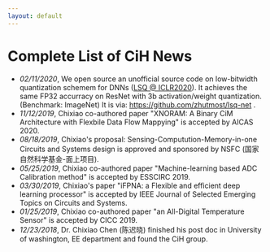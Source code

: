 ```yaml
---
layout: default
---
```


# Complete List of CiH News

* _02/11/2020_, We open source an unofficial source code on low-bitwidth quantization schemem for DNNs ([LSQ @ ICLR2020](https://arxiv.org/abs/1902.08153)). It achieves the same FP32 accurracy on ResNet with 3b activation/weight quantization.(Benchmark: ImageNet) It is via: https://github.com/zhutmost/lsq-net .
* _11/12/2019_, Chixiao co-authored paper "XNORAM: A Binary CiM Architecture with Flexbile Data Flow Mappying" is accepted by AICAS 2020.
* _08/18/2019_, Chixiao's proposal: Sensing-Computution-Memory-in-one Circuits and Systems design is approved and sponsored by NSFC (国家自然科学基金-面上项目).
* _05/25/2019_, Chixiao co-authored paper "Machine-learning based ADC Calibration method" is accepted by ESSCIRC 2019.
* _03/30/2019_, Chixiao's paper "iFPNA: a Flexible and efficient deep learning processor" is accepted by IEEE Journal of Selected Emerging Topics on Circuits and Systems.
* _01/25/2019_, Chixiao co-authored paper "an All-Digital Temperature Sensor" is accepted by CICC 2019.
* _12/23/2018_, Dr. Chixiao Chen (陈迟晓) finished his post doc in University of washington, EE department and found the CiH group.
